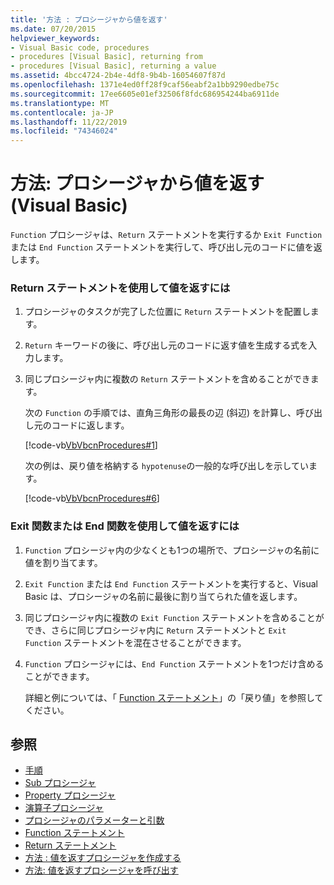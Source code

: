 ```yaml
---
title: '方法 : プロシージャから値を返す'
ms.date: 07/20/2015
helpviewer_keywords:
- Visual Basic code, procedures
- procedures [Visual Basic], returning from
- procedures [Visual Basic], returning a value
ms.assetid: 4bcc4724-2b4e-4df8-9b4b-16054607f87d
ms.openlocfilehash: 1371e4ed0ff28f9caf56eabf2a1bb9290edbe75c
ms.sourcegitcommit: 17ee6605e01ef32506f8fdc686954244ba6911de
ms.translationtype: MT
ms.contentlocale: ja-JP
ms.lasthandoff: 11/22/2019
ms.locfileid: "74346024"
---
```

# <a name="how-to-return-a-value-from-a-procedure-visual-basic"></a>方法: プロシージャから値を返す (Visual Basic)
`Function` プロシージャは、`Return` ステートメントを実行するか `Exit Function` または `End Function` ステートメントを実行して、呼び出し元のコードに値を返します。  
  
### <a name="to-return-a-value-using-the-return-statement"></a>Return ステートメントを使用して値を返すには  
  
1. プロシージャのタスクが完了した位置に `Return` ステートメントを配置します。  
  
2. `Return` キーワードの後に、呼び出し元のコードに返す値を生成する式を入力します。  
  
3. 同じプロシージャ内に複数の `Return` ステートメントを含めることができます。  
  
     次の `Function` の手順では、直角三角形の最長の辺 (斜辺) を計算し、呼び出し元のコードに返します。  
  
     [!code-vb[VbVbcnProcedures#1](~/samples/snippets/visualbasic/VS_Snippets_VBCSharp/VbVbcnProcedures/VB/Class1.vb#1)]  
  
     次の例は、戻り値を格納する `hypotenuse`の一般的な呼び出しを示しています。  
  
     [!code-vb[VbVbcnProcedures#6](~/samples/snippets/visualbasic/VS_Snippets_VBCSharp/VbVbcnProcedures/VB/Class1.vb#6)]  
  
### <a name="to-return-a-value-using-exit-function-or-end-function"></a>Exit 関数または End 関数を使用して値を返すには  
  
1. `Function` プロシージャ内の少なくとも1つの場所で、プロシージャの名前に値を割り当てます。  
  
2. `Exit Function` または `End Function` ステートメントを実行すると、Visual Basic は、プロシージャの名前に最後に割り当てられた値を返します。  
  
3. 同じプロシージャ内に複数の `Exit Function` ステートメントを含めることができ、さらに同じプロシージャ内に `Return` ステートメントと `Exit Function` ステートメントを混在させることができます。  
  
4. `Function` プロシージャには、`End Function` ステートメントを1つだけ含めることができます。  
  
     詳細と例については、「 [Function ステートメント](../../../../visual-basic/language-reference/statements/function-statement.md)」の「戻り値」を参照してください。  
  
## <a name="see-also"></a>参照

- [手順](./index.md)
- [Sub プロシージャ](./sub-procedures.md)
- [Property プロシージャ](./property-procedures.md)
- [演算子プロシージャ](./operator-procedures.md)
- [プロシージャのパラメーターと引数](./procedure-parameters-and-arguments.md)
- [Function ステートメント](../../../../visual-basic/language-reference/statements/function-statement.md)
- [Return ステートメント](../../../../visual-basic/language-reference/statements/return-statement.md)
- [方法 : 値を返すプロシージャを作成する](./how-to-create-a-procedure-that-returns-a-value.md)
- [方法: 値を返すプロシージャを呼び出す](./how-to-call-a-procedure-that-returns-a-value.md)
